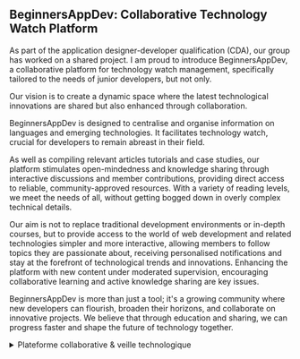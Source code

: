 ## **BeginnersAppDev: Collaborative Technology Watch Platform**
As part of the application designer-developer qualification (CDA), our group has worked on a shared project. I am proud to introduce BeginnersAppDev, a collaborative platform for technology watch management, specifically tailored to the needs of junior developers, but not only.  

Our vision is to create a dynamic space where the latest technological innovations are shared but also enhanced through collaboration.  

BeginnersAppDev is designed to centralise and organise information on languages and emerging technologies. It facilitates technology watch, crucial for developers to remain abreast in their field.  

As well as compiling relevant articles tutorials and case studies, our platform stimulates open-mindedness and knowledge sharing through interactive discussions and member contributions, providing direct access to reliable, community-approved resources. With a variety of reading levels, we meet the needs of all, without getting bogged down in overly complex technical details.  

Our aim is not to replace traditional development environments or in-depth courses, but to provide access to the world of web development and related technologies simpler and more interactive, allowing members to follow topics they are passionate about, receiving personalised notifications and stay at the forefront of technological trends and innovations. Enhancing the platform with new content under moderated supervision, encouraging collaborative learning and active knowledge sharing are key issues.  

BeginnersAppDev is more than just a tool; it's a growing community where new developers can flourish, broaden their horizons, and collaborate on innovative projects.
We believe that through education and sharing, we can progress faster and shape the future of technology together.

<details><summary>Plateforme collaborative & veille technologique</summary>
## **Introduction**

Nous sommes ravis de vous introduire BeginnersAppDev, une plateforme collaborative destinée à la gestion de veille technologique, spécifiquement adaptée aux besoins des développeurs juniors, mais pas que 😄.  
Notre vision est de créer un espace dynamique où les dernières innovations technologiques ne sont pas seulement partagées mais aussi enrichies par la collaboration.

## **Description du Projet**

BeginnersAppDev est conçue pour centraliser et organiser les informations sur les langages de programmation et les technologies émergentes. Elle facilite la veille technologique, un processus crucial pour les développeurs qui souhaitent rester au fait des progrès continus dans leur domaine.  
Outre la compilation d'articles et de ressources pertinents, notre plateforme stimule l'ouverture d'esprit et le partage de connaissances à travers des discussions interactives et des contributions des membres.

## **Fonctionnalités Clés**

1. **Centralisation des Ressources**  
   La plateforme sert de hub pour des articles, tutoriels, et études de cas, offrant un accès direct à des ressources fiables et approuvées par la communauté.
2. **Contenus Adaptés**  
   Avec des niveaux de lecture variés, nous répondons aux besoins de tous les utilisateurs, des débutants aux initiés, en fournissant des explications claires sans se perdre dans des détails techniques trop complexes.
3. **Engagement Communautaire**  
   Les utilisateurs peuvent interagir par des commentaires, poser des questions, et enrichir la plateforme avec de nouveaux contenus sous supervision modératoire, favorisant ainsi un apprentissage collaboratif et un partage efficace de savoir.
4. **Outils de Veille Dynamique**  
   Des fonctionnalités avancées permettent aux membres de suivre les sujets qui les passionnent, de recevoir des notifications personnalisées et de demeurer à l'avant-garde des tendances et innovations technologiques.

## **Objectifs**

Notre but n’est pas de remplacer les environnements de développement traditionnels ou des cours de codage approfondis, mais de proposer un lieu pour explorer, apprendre et collaborer.  
Nous visons à simplifier l'accès à l'information technologique et à le rendre plus interactif, en particulier pour ceux qui débutent dans le monde du développement web et des technologies associées.

## **Conclusion**

BeginnersAppDev est plus qu'un simple outil de veille; c'est une communauté en croissance où les nouveaux développeurs peuvent s'épanouir, élargir leurs horizons, et collaborer sur des projets novateurs.  
Nous sommes convaincus que par l'éducation et le partage, nous pouvons tous progresser plus rapidement et façonner ensemble l'avenir de la technologie.
</details>
